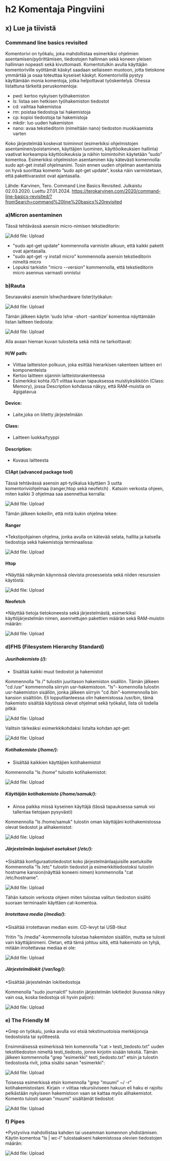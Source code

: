 # h2 Komentaja Pingviini

## x) Lue ja tiivistä

### Commmand line basics revisited
Komentorivi on työkalu, joka mahdollistaa esimerkiksi ohjelmien asentamisen/pyörittämisen, tiedostojen hallinnan sekä koneen yleisen hallinnan nopeasti sekä kivuttomasti. Komentotulkin avulla käyttäjän komentoriville syöttämät käskyt saadaan sellaiseen muotoon, jotta tietokone ymmärtää ja osaa toteuttaa kyseiset käskyt. 
Komentorivillä pystyy käyttämään monia komentoja, jotka helpottavat työskentelyä. Ohessa listattuna tärkeitä peruskomentoja:

* pwd: kertoo nykyisen työhakemiston
* ls: listaa sen hetkisen työhakemiston tiedostot
* cd: vaihtaa hakemistoa
* rm: poistaa tiedostoja tai hakemistoja
* cp: kopioi tiedostoja tai hakemistoja
* mkdir: luo uuden hakemiston
* nano: avaa tekstieditorin (nimeltään nano) tiedoston muokkaamista varten

Koko järjestelmää koskevat toiminnot (esimerkiksi ohjelmistojen asentaminen/poistaminen, käyttäjien luominen, käyttöoikeuksien hallinta) vaativat korkeampia käyttöoikeuksia ja näihin toimintoihin käytetään ”sudo” komentoa. Esimerkiksi ohjelmiston asentaminen käy kätevästi komennolla: sudo apt-get install ohjelmanimi. Tosin ennen uuden ohjelman asentamista on hyvä suorittaa komento ”sudo apt-get update”, koska näin varmistetaan, että pakettivarastot ovat ajantasalla.

Lähde:
Karvinen, Tero. Command Line Basics Revisited. Julkaistu 02.03.2020. Luettu 27.01.2024. https://terokarvinen.com/2020/command-line-basics-revisited/?fromSearch=command%20line%20basics%20revisited 

### a)Micron asentaminen

Tässä tehtävässä asensin micro-nimisen tekstieditorin:

![Add file: Upload](Mikro.png)

* "sudo apt-get update" kommennolla varmistin alkuun, että kaikki paketit ovat ajantasalla.
* "sudo apt-get -y install micro" kommennolla asensin tekstieditorin nimeltä micro
* Lopuksi tarkistin "micro --version" kommennolla, että tekstieditorin micro asennus varmasti onnistui

### b)Rauta

Seuraavaksi asensin lshw(hardware lister)työkalun:

![Add file: Upload](lshw.png)

Tämän jälkeen käytin ‘sudo lshw -short -sanitize’ komentoa näyttämään listan laitteen tiedoista:

![Add file: Upload](sanitize.png)

Alla avaan hieman kuvan tulosteita sekä mitä ne tarkoittavat: 

#### H/W path:
* Viittaa laitteiston polkuun, joka esittää hierarkisen rakenteen laitteen eri komponenteista
* Kertoo laitteen sijannin laitteistorakenteessa
* Esimerkiksi kohta /0/1 viittaa kuvan tapauksessa muistiyksikköön (Class: Memory), jossa Description kohdassa näkyy, että RAM-muistia on 4gigatavua

#### Device:
* Laite,joka on liitetty järjestelmään

#### Class:
* Laitteen luokka/tyyppi

#### Description:
* Kuvaus laitteesta

#### C)Apt (advanced package tool)
Tässä tehtävässä asensin apt-työkalua käyttäen 3 uutta komentoriviohjelmaa (ranger,htop sekä neofetch) . Katsoin verkosta ohjeen, miten kaikki 3 ohjelmaa saa asennettua kerralla:

![Add file: Upload](apt-1.png)

Tämän jälkeen kokeilin, että mitä kukin ohjelma tekee:

#### Ranger 
*Tekstipohjainen ohjelma, jonka avulla on kätevää selata, hallita ja katsella tiedostoja sekä hakemistoja terminaalissa:

![Add file: Upload](ranger.png)

#### Htop
*Näyttää näkymän käynnissä olevista prosesseista sekä niiden resurssien käytöstä:

![Add file: Upload](htop.png)

#### Neofetch
*Näyttää tietoja tietokoneesta sekä järjestelmästä, esimerkiksi käyttöjärjestelmän nimen, asennettujen pakettien määrän sekä RAM-muistin määrän:

![Add file: Upload](neofetch.png)

### d)FHS (Filesystem Hierarchy Standard)

##### Juurihakemisto (/):
* Sisältää kaikki muut tiedostot ja hakemistot

Kommennolla "ls /" tulostin juuritason hakemiston sisällön. Tämän jälkeen "cd /usr" kommennolla siirryin usr-hakemistoon. "ls"- komennolla tulostin usr-hakemiston sisällön, jonka jälkeen siirryin "cd /bin"-kommennolla bin kansion sisältöön. Eli lopputilanteessa olin hakemistossa /usr/bin, tämä hakemisto sisältää käytössä olevat ohjelmat sekä työkalut, lista oli todella pitkä: 

![Add file: Upload](bin.png)

Valitsin tärkeäksi esimerkkikohdaksi listalta kohdan apt-get:

![Add file: Upload](apt-get.png)

##### Kotihakemisto (/home/):
* Sisältää kaikkien käyttäjien kotihakemistot

Kommennolla "ls /home" tulostin kotihakemistot: 

![Add file: Upload](kotihakemisto.png)

##### Käyttäjän kotihakemisto (/home/samuk/):
* Ainoa paikka missä kyseinen käyttäjä (tässä tapauksessa samuk voi tallentaa tietojaan pysyvästi)

Kommennolla "ls /home/samuk" tulostin oman käyttäjäni kotihakemistossa olevat tiedostot ja alihakemistot:

![Add file: Upload](kayttajan-kotihakemisto.png)

##### Järjestelmän laajuiset asetukset (/etc/): 
*Sisältää konfiguraatiotiedostot koko järjestelmänlaajuisille asetuksille
Kommennolla "ls /etc" tulostin tiedostot ja esimerkkitiedostoksi tulostin hostname kansion(näyttää koneeni nimen) kommennolla "cat /etc/hostname". 

![Add file: Upload](etc.png)

Tähän katsoin verkosta ohjeen miten tulostaa valitun tiedoston sisältö suoraan terminaalin käyttäen cat-komentoa.

##### Irrotettava media (/media/):
*Sisältää irrotettavan median esim. CD-levyt tai USB-tikut

Yritin "ls /media"-kommennolla tulostaa hakemiston sisällön, mutta se tulosti vain käyttäjänimeni. Oletan, että tämä johtuu siitä, että hakemisto on tyhjä, mitään irroitettavaa mediaa ei ole:

![Add file: Upload](media.png)

##### Järjestelmälokit (/var/log/):
*Sisältää järjestelmän lokitiedostoja

Kommenolla "sudo journalctl" tulostin järjestelmän lokitiedot (kuvassa näkyy vain osa, koska tiedostoja oli hyvin paljon):

![Add file: Upload](loki.png)

### e) The Friendly M

*Grep on työkalu, jonka avulla voi etsiä tekstimuotoisia merkkijonoja tiedostoista tai syötteestä.

Ensimmäisessä esimerkissä tein komennolla "cat > testi_tiedosto.txt" uuden tekstitiedoston nimeltä testi_tiedosto, jonne kirjotin sisään tekstiä. Tämän jälkeen kommennolla "grep "esimerkki" testi_tiedosto.txt" etsin ja tulostin tiedostosta rivit, jotka sisälsi sanan "esimerkki":

![Add file: Upload](grep.png)

Toisessa esimerkissä etsin komennolla "grep "muumi" ~/ -r" kotihakemistostani. Kirjain -r viittaa rekursiiviseen hakuun eli haku ei rajoitu pelkästään nykyiseen hakemistoon vaan se kattaa myös alihakemistot. Komento tulosti sanan "muumi" sisältämät tiedostot: 

![Add file: Upload](grep-1.png)

### f) Pipes
*Pystyviiva mahdollistaa kahden tai useamman komennon yhdistämisen. Käytin komentoa "ls | wc-l" tulostaakseni hakemistossa olevien tiedostojen määrän: 

![Add file: Upload](pipes.png)





















